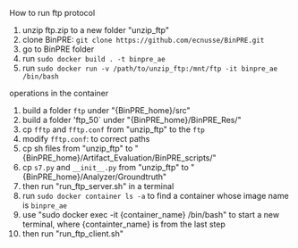 How to run ftp protocol
1. unzip ftp.zip to a new folder "unzip_ftp"
2. clone BinPRE: `git clone https://github.com/ecnusse/BinPRE.git`
3. go to BinPRE folder 
4. run `sudo docker build . -t binpre_ae`
5. run `sudo docker run -v /path/to/unzip_ftp:/mnt/ftp -it binpre_ae /bin/bash`

operations in the container
1. build a folder `ftp` under "{BinPRE_home}/src"
2. build a folder 'ftp_50` under "{BinPRE_home}/BinPRE_Res/"
3. cp `fftp` and `fftp.conf` from "unzip_ftp" to the `ftp`
4. modify `fftp.conf`: to correct paths 
5. cp sh files from "unzip_ftp" to "{BinPRE_home}/Artifact_Evaluation/BinPRE_scripts/"
6. cp `s7.py` and `__init__.py` from "unzip_ftp" to "{BinPRE_home}/Analyzer/Groundtruth"
7. then run "run_ftp_server.sh" in a terminal
8. run `sudo docker container ls -a` to find a container whose image name is `binpre_ae`
9. use "sudo docker exec -it {container_name} /bin/bash" to start a new terminal, where {containter_name} is from the last step
10. then run "run_ftp_client.sh"
